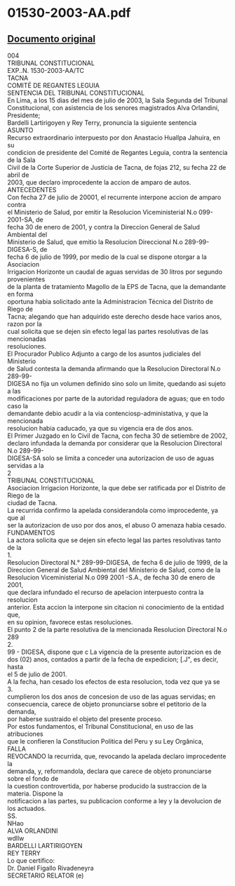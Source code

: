 
01530-2003-AA.pdf
=================
  
[Documento original](https://tc.gob.pe/jurisprudencia/2003/01530-2003-AA.pdf)  
---  
004  
TRIBUNAL CONSTITUCIONAL  
EXP..N. 1530-2003-AA/TC  
TACNA  
COMITÉ DE REGANTES LEGUIA  
SENTENCIA DEL TRIBUNAL CONSTITUCIONAL  
En Lima, a los 15 dias del mes de julio de 2003, la Sala Segunda del Tribunal  
Constitucional, con asistencia de los senores magistrados Alva Orlandini, Presidente;  
Bardelli Lartirigoyen y Rey Terry, pronuncia la siguiente sentencia  
ASUNTO  
Recurso extraordinario interpuesto por don Anastacio Huallpa Jahuira, en su  
condicion de presidente del Comité de Regantes Leguia, contra la sentencia de la Sala  
Civil de la Corte Superior de Justicia de Tacna, de fojas 212, su fecha 22 de abril de  
2003, que declaro improcedente la accion de amparo de autos.  
ANTECEDENTES  
Con fecha 27 de julio de 20001, el recurrente interpone accion de amparo contra  
el Ministerio de Salud, por emitir la Resolucion Viceministerial N.o 099-2001-SA, de  
fecha 30 de enero de 2001, y contra la Direccion General de Salud Ambiental del  
Ministerio de Salud, que emitio la Resolucion Direccional N.o 289-99-DIGESA-S, de  
fecha 6 de julio de 1999, por medio de la cual se dispone otorgar a la Asociacion  
Irrigacion Horizonte un caudal de aguas servidas de 30 litros por segundo provenientes  
de la planta de tratamiento Magollo de la EPS de Tacna, que la demandante en forma  
oportuna habia solicitado ante la Administracion Técnica del Distrito de Riego de  
Tacna; alegando que han adquirido este derecho desde hace varios anos, razon por la  
cual solicita que se dejen sin efecto legal las partes resolutivas de las mencionadas  
resoluciones.  
El Procurador Publico Adjunto a cargo de los asuntos judiciales del Ministerio  
de Salud contesta la demanda afirmando que la Resolucion Directoral N.o 289-99-  
DIGESA no fija un volumen definido sino solo un limite, quedando asi sujeto a las  
modificaciones por parte de la autoridad reguladora de aguas; que en todo caso la  
demandante debio acudir a la via contenciosp-administativa, y que la mencionada  
resolucion habia caducado, ya que su vigencia era de dos anos.  
El Primer Juzgado en lo Civil de Tacna, con fecha 30 de setiembre de 2002,  
declaro infundada la demanda por considerar que la Resolucion Directoral N.o 289-99-  
DIGESA-SA solo se limita a conceder una autorizacion de uso de aguas servidas a la  
2  
TRIBUNAL CONSTITUCIONAL  
Asociacion Irrigacion Horizonte, la que debe ser ratificada por el Distrito de Riego de la  
ciudad de Tacna.  
La recurrida confirmo la apelada considerandola como improcedente, ya que al  
ser la autorizacion de uso por dos anos, el abuso O amenaza habia cesado.  
FUNDAMENTOS  
La actora solicita que se dejen sin efecto legal las partes resolutivas tanto de la  
1.  
Resolucion Directoral N.° 289-99-DIGESA, de fecha 6 de julio de 1999, de la  
Direccion General de Salud Ambiental del Ministerio de Salud, como de la  
Resolucion Viceministerial N.o 099 2001 -S.A., de fecha 30 de enero de 2001,  
que declara infundado el recurso de apelacion interpuesto contra la resolucion  
anterior. Esta accion la interpone sin citacion ni conocimiento de la entidad que,  
en su opinion, favorece estas resoluciones.  
El punto 2 de la parte resolutiva de la mencionada Resolucion Directoral N.o 289  
2.  
99 - DIGESA, dispone que c La vigencia de la presente autorizacion es de  
dos (02) anos, contados a partir de la fecha de expedicion; [.J", es decir, hasta  
el 5 de julio de 2001.  
A la fecha, han cesado los efectos de esta resolucion, toda vez que ya se  
3.  
cumplieron los dos anos de concesion de uso de las aguas servidas; en  
consecuencia, carece de objeto pronunciarse sobre el petitorio de la demanda,  
por haberse sustraido el objeto del presente proceso.  
Por estos fundamentos, el Tribunal Constitucional, en uso de las atribuciones  
que le confieren la Constitucion Politica del Peru y su Ley Orgânica,  
FALLA  
REVOCANDO la recurrida, que, revocando la apelada declaro improcedente la  
demanda, y, reformandola, declara que carece de objeto pronunciarse sobre el fondo de  
la cuestion controvertida, por haberse producido la sustraccion de la materia. Dispone la  
notificacion a las partes, su publicacion conforme a ley y la devolucion de los actuados.  
SS.  
NHao  
ALVA ORLANDINI  
wdllw  
BARDELLI LARTIRIGOYEN  
REY TERRY  
Lo que certifico:  
Dr. Daniel Figallo Rivadeneyra  
SECRETARIO RELATOR (e)